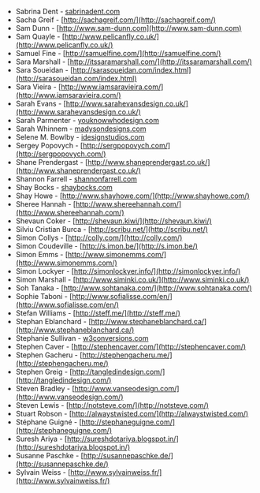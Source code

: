  * Sabrina Dent - [sabrinadent.com](sabrinadent.com)
 * Sacha Greif - [http://sachagreif.com/](http://sachagreif.com/)
 * Sam Dunn - [http://www.sam-dunn.com](http://www.sam-dunn.com)
 * Sam Quayle - [http://www.pelicanfly.co.uk/](http://www.pelicanfly.co.uk/)
 * Samuel Fine - [http://samuelfine.com/](http://samuelfine.com/)
 * Sara Marshall - [http://itssaramarshall.com/](http://itssaramarshall.com/)
 * Sara Soueidan - [http://sarasoueidan.com/index.html](http://sarasoueidan.com/index.html)
 * Sara Vieira - [http://www.iamsaravieira.com/](http://www.iamsaravieira.com/)
 * Sarah Evans - [http://www.sarahevansdesign.co.uk/](http://www.sarahevansdesign.co.uk/)
 * Sarah Parmenter - [youknowwhodesign.com](youknowwhodesign.com)
 * Sarah Whinnem - [madysondesigns.com](madysondesigns.com)
 * Selene M. Bowlby - [idesignstudios.com](idesignstudios.com)
 * Sergey Popovych - [http://sergpopovych.com/](http://sergpopovych.com/)
 * Shane Prendergast - [http://www.shaneprendergast.co.uk/](http://www.shaneprendergast.co.uk/)
 * Shannon Farrell - [shannonfarrell.com](shannonfarrell.com)
 * Shay Bocks - [shaybocks.com](shaybocks.com)
 * Shay Howe - [http://www.shayhowe.com/](http://www.shayhowe.com/)
 * Sheree Hannah - [http://www.shereehannah.com/](http://www.shereehannah.com/)
 * Shevaun Coker - [http://shevaun.kiwi/](http://shevaun.kiwi/)
 * Silviu Cristian Burca - [http://scribu.net/](http://scribu.net/)
 * Simon Collys - [http://colly.com/](http://colly.com/)
 * Simon Coudeville - [http://s.imon.be/](http://s.imon.be/)
 * Simon Emms - [http://www.simonemms.com/](http://www.simonemms.com/)
 * Simon Lockyer - [http://simonlockyer.info/](http://simonlockyer.info/)
 * Simon Marshall - [http://www.siminki.co.uk/](http://www.siminki.co.uk/)
 * Soh Tanaka - [http://www.sohtanaka.com/](http://www.sohtanaka.com/)
 * Sophie Taboni - [http://www.sofialisse.com/en/](http://www.sofialisse.com/en/)
 * Stefan Williams - [http://steff.me/](http://steff.me/)
 * Stephan Eblanchard - [http://www.stephaneblanchard.ca/](http://www.stephaneblanchard.ca/)
 * Stephanie Sullivan - [w3conversions.com](w3conversions.com)
 * Stephen Caver - [http://stephencaver.com/](http://stephencaver.com/)
 * Stephen Gacheru - [http://stephengacheru.me/](http://stephengacheru.me/)
 * Stephen Greig - [http://tangledindesign.com/](http://tangledindesign.com/)
 * Steven Bradley - [http://www.vanseodesign.com/](http://www.vanseodesign.com/)
 * Steven Lewis - [http://notsteve.com/](http://notsteve.com/)
 * Stuart Robson - [http://alwaystwisted.com/](http://alwaystwisted.com/)
 * Stéphane Guigné - [http://stephaneguigne.com/](http://stephaneguigne.com/)
 * Suresh Ariya - [http://sureshdotariya.blogspot.in/](http://sureshdotariya.blogspot.in/)
 * Susanne Paschke - [http://susannepaschke.de/](http://susannepaschke.de/)
 * Sylvain Weiss - [http://www.sylvainweiss.fr/](http://www.sylvainweiss.fr/)